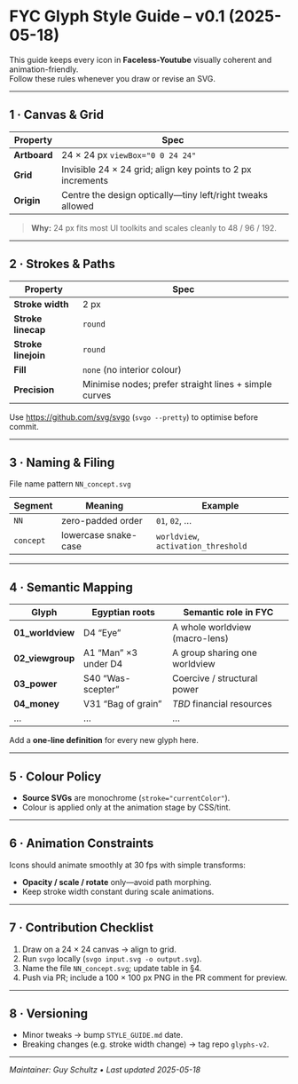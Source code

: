 # FYC Glyph Style Guide – v0.1 (2025-05-18)

This guide keeps every icon in **Faceless-Youtube** visually coherent and
animation-friendly.  
Follow these rules whenever you draw or revise an SVG.

---

## 1 · Canvas & Grid
| Property | Spec |
|----------|------|
| **Artboard** | 24 × 24 px `viewBox="0 0 24 24"` |
| **Grid** | Invisible 24 × 24 grid; align key points to 2 px increments |
| **Origin** | Centre the design optically—tiny left/right tweaks allowed |

> **Why:** 24 px fits most UI toolkits and scales cleanly to 48 / 96 / 192.

---

## 2 · Strokes & Paths
| Property | Spec |
|----------|------|
| **Stroke width** | 2 px |
| **Stroke linecap** | `round` |
| **Stroke linejoin** | `round` |
| **Fill** | `none` (no interior colour) |
| **Precision** | Minimise nodes; prefer straight lines + simple curves |

Use <https://github.com/svg/svgo> (`svgo --pretty`) to optimise before commit.

---

## 3 · Naming & Filing
File name pattern `NN_concept.svg`

| Segment | Meaning | Example |
|---------|---------|---------|
| `NN` | zero-padded order | `01`, `02`, … |
| `concept` | lowercase snake-case | `worldview`, `activation_threshold` |

---

## 4 · Semantic Mapping
| Glyph | Egyptian roots | Semantic role in FYC |
|-------|---------------|-----------------------|
| **01_worldview** | D4 “Eye” | A whole worldview (macro-lens) |
| **02_viewgroup** | A1 “Man” ×3 under D4 | A group sharing one worldview |
| **03_power** | S40 “Was-scepter” | Coercive / structural power |
| **04_money** | V31 “Bag of grain” | *TBD* financial resources |
| … | … | … |

Add a **one-line definition** for every new glyph here.

---

## 5 · Colour Policy
* **Source SVGs** are monochrome (`stroke="currentColor"`).
* Colour is applied only at the animation stage by CSS/tint.

---

## 6 · Animation Constraints
Icons should animate smoothly at 30 fps with simple transforms:
* **Opacity / scale / rotate** only—avoid path morphing.
* Keep stroke width constant during scale animations.

---

## 7 · Contribution Checklist
1. Draw on a 24 × 24 canvas → align to grid.
2. Run `svgo` locally (`svgo input.svg -o output.svg`).
3. Name the file `NN_concept.svg`; update table in §4.
4. Push via PR; include a 100 × 100 px PNG in the PR comment for preview.

---

## 8 · Versioning
* Minor tweaks → bump `STYLE_GUIDE.md` date.
* Breaking changes (e.g. stroke width change) → tag repo `glyphs-v2`.

---

*Maintainer: Guy Schultz • Last updated 2025-05-18*
